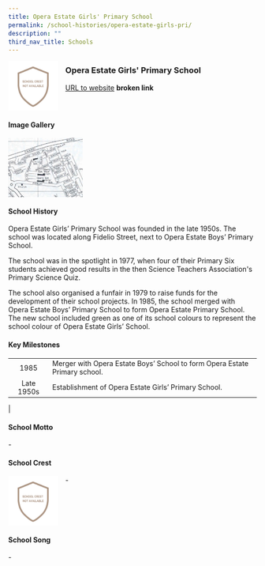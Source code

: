 ```yaml
---
title: Opera Estate Girls' Primary School
permalink: /school-histories/opera-estate-girls-pri/
description: ""
third_nav_title: Schools
---
```

<img src="/images/operaestategirls1.png" style="width:20%;margin-right:15px;" align = "left">

### **Opera Estate Girls' Primary School**
[URL to website](https://academyofsingaporeteachers.moe.edu.sg/moehc/school-histories/school/-) **broken link**

<br clear="left">

#### **Image Gallery**

<p><a href="https://staging.d1yxymztqoj7qn.amplifyapp.com/images/operaestategirls2.jpg">  
<img src="/images/operaestategirls2.jpg" style="width:30%;margin-right:15px;" align = "left">
</a></p>

<br clear="left">

#### **School History**
Opera Estate Girls’ Primary School was founded in the late 1950s. The school was located along Fidelio Street, next to Opera Estate Boys’ Primary School.

The school was in the spotlight in 1977, when four of their Primary Six students achieved good results in the then Science Teachers Association's Primary Science Quiz.  
  
The school also organised a funfair in 1979 to raise funds for the development of their school projects. In 1985, the school merged with Opera Estate Boys’ Primary School to form Opera Estate Primary School. The new school included green as one of its school colours to represent the school colour of Opera Estate Girls’ School.

#### **Key Milestones**

|  |  |
|:---:|---|
| 1985 | Merger with Opera Estate Boys’ School to form Opera Estate Primary school. |
| Late 1950s | Establishment of Opera Estate Girls’ Primary School. |
|

#### **School Motto**
\-

#### **School Crest**
<img src="/images/operaestategirls1.png" style="width:20%;margin-right:15px;" align = "left">

\-

<br clear="left">

#### **School Song**
\-